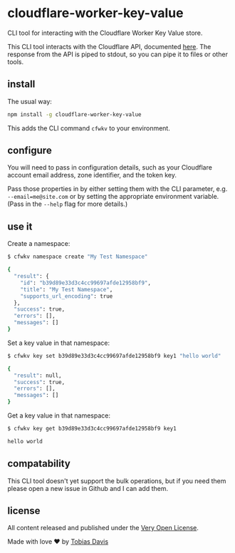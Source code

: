 # cloudflare-worker-key-value

CLI tool for interacting with the Cloudflare Worker Key Value store. 

This CLI tool interacts with the Cloudflare API, documented [here](https://api.cloudflare.com/#workers-kv-namespace-properties). The response from the API is piped to stdout, so you can pipe it to files or other tools.

## install

The usual way:

```bash
npm install -g cloudflare-worker-key-value
```

This adds the CLI command `cfwkv` to your environment.

## configure

You will need to pass in configuration details, such as your Cloudflare account email address, zone identifier, and the token key.

Pass those properties in by either setting them with the CLI parameter, e.g. `--email=me@site.com` or by setting the appropriate environment variable. (Pass in the `--help` flag for more details.)

## use it

Create a namespace:

```bash
$ cfwkv namespace create "My Test Namespace"

{
  "result": {
    "id": "b39d89e33d3c4cc99697afde12958bf9",
    "title": "My Test Namespace",
    "supports_url_encoding": true
  },
  "success": true,
  "errors": [],
  "messages": []
}
```

Set a key value in that namespace:

```bash
$ cfwkv key set b39d89e33d3c4cc99697afde12958bf9 key1 "hello world"

{
  "result": null,
  "success": true,
  "errors": [],
  "messages": []
}
```

Get a key value in that namespace:

```bash
$ cfwkv key get b39d89e33d3c4cc99697afde12958bf9 key1

hello world
```

## compatability

This CLI tool doesn't yet support the bulk operations, but if you need them please open a new issue in Github and I can add them.

## license

All content released and published under the [Very Open License](http://veryopenlicense.com).

Made with love ❤️ by [Tobias Davis](https://davistobias.com)
